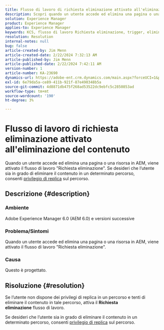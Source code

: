 ```yaml
---
title: Flusso di lavoro di richiesta eliminazione attivato all'eliminazione del contenuto
description: Scopri quando un utente accede ed elimina una pagina o una risorsa in AEM, quando si attiva il flusso di lavoro "Richiesta eliminazione".
solution: Experience Manager
product: Experience Manager
applies-to: Experience Manager
keywords: KCS, flusso di lavoro Richiesta eliminazione, trigger, eliminazione contenuti, AEM 6.0, Adobe Experience Manager 6.0, FAQ
resolution: Resolution
internal-notes: null
bug: false
article-created-by: Jim Menn
article-created-date: 2/22/2024 7:32:13 AM
article-published-by: Jim Menn
article-published-date: 2/22/2024 7:42:11 AM
version-number: 1
article-number: KA-23690
dynamics-url: https://adobe-ent.crm.dynamics.com/main.aspx?forceUCI=1&pagetype=entityrecord&etn=knowledgearticle&id=6fc7b07a-54d1-ee11-9079-6045bd006268
exl-id: 6e79da5a-ce89-411b-921f-87e490348b5a
source-git-commit: 4d8871db475f268ad53522dc9ebfc5c2850853ad
workflow-type: tm+mt
source-wordcount: '190'
ht-degree: 3%

---
```


# Flusso di lavoro di richiesta eliminazione attivato all&#39;eliminazione del contenuto


Quando un utente accede ed elimina una pagina o una risorsa in AEM, viene attivato il flusso di lavoro &quot;Richiesta eliminazione&quot;. Se desideri che l’utente sia in grado di eliminare il contenuto in un determinato percorso, consenti [privilegio di replica](https://experienceleague.adobe.com/docs/experience-manager-release-information/aem-release-updates/previous-updates/aem-previous-versions.html?lang=it) sul percorso.

## Descrizione {#description}


### Ambiente

Adobe Experience Manager 6.0 (AEM 6.0) e versioni successive

### Problema/Sintomi

Quando un utente accede ed elimina una pagina o una risorsa in AEM, viene attivato il flusso di lavoro &quot;Richiesta eliminazione&quot;.

### Causa

Questo è progettato.


## Risoluzione {#resolution}


Se l’utente non dispone dei privilegi di replica in un percorso e tenti di eliminare il contenuto in tale percorso, attiva il <b>Richiesta eliminazione</b> flusso di lavoro.

Se desideri che l’utente sia in grado di eliminare il contenuto in un determinato percorso, consenti [privilegio di replica](https://experienceleague.adobe.com/docs/experience-manager-release-information/aem-release-updates/previous-updates/aem-previous-versions.html?lang=it) sul percorso.
